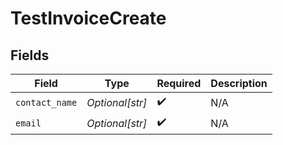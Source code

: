 # TestInvoiceCreate


## Fields

| Field              | Type               | Required           | Description        |
| ------------------ | ------------------ | ------------------ | ------------------ |
| `contact_name`     | *Optional[str]*    | :heavy_check_mark: | N/A                |
| `email`            | *Optional[str]*    | :heavy_check_mark: | N/A                |